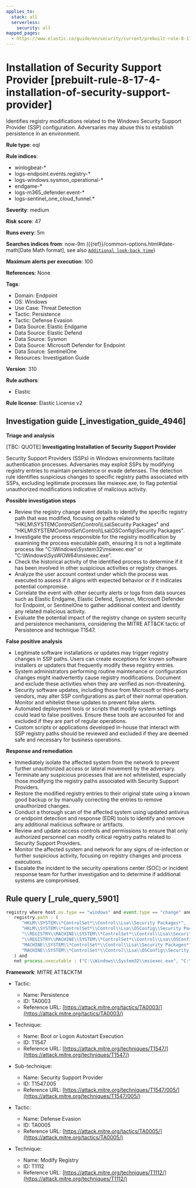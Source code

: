 ```yaml
---
applies_to:
  stack: all
  serverless:
    security: all
mapped_pages:
  - https://www.elastic.co/guide/en/security/current/prebuilt-rule-8-17-4-installation-of-security-support-provider.html
---
```


# Installation of Security Support Provider [prebuilt-rule-8-17-4-installation-of-security-support-provider]

Identifies registry modifications related to the Windows Security Support Provider (SSP) configuration. Adversaries may abuse this to establish persistence in an environment.

**Rule type**: eql

**Rule indices**:

* winlogbeat-*
* logs-endpoint.events.registry-*
* logs-windows.sysmon_operational-*
* endgame-*
* logs-m365_defender.event-*
* logs-sentinel_one_cloud_funnel.*

**Severity**: medium

**Risk score**: 47

**Runs every**: 5m

**Searches indices from**: now-9m ({{ref}}/common-options.html#date-math[Date Math format], see also [`Additional look-back time`](docs-content://solutions/security/detect-and-alert/create-detection-rule.md#rule-schedule))

**Maximum alerts per execution**: 100

**References**: None

**Tags**:

* Domain: Endpoint
* OS: Windows
* Use Case: Threat Detection
* Tactic: Persistence
* Tactic: Defense Evasion
* Data Source: Elastic Endgame
* Data Source: Elastic Defend
* Data Source: Sysmon
* Data Source: Microsoft Defender for Endpoint
* Data Source: SentinelOne
* Resources: Investigation Guide

**Version**: 310

**Rule authors**:

* Elastic

**Rule license**: Elastic License v2

## Investigation guide [_investigation_guide_4946]

**Triage and analysis**

[TBC: QUOTE]
**Investigating Installation of Security Support Provider**

Security Support Providers (SSPs) in Windows environments facilitate authentication processes. Adversaries may exploit SSPs by modifying registry entries to maintain persistence or evade defenses. The detection rule identifies suspicious changes to specific registry paths associated with SSPs, excluding legitimate processes like msiexec.exe, to flag potential unauthorized modifications indicative of malicious activity.

**Possible investigation steps**

* Review the registry change event details to identify the specific registry path that was modified, focusing on paths related to "HKLM\SYSTEM*ControlSet*\Control\Lsa\Security Packages" and "HKLM\SYSTEM*ControlSet*\Control\Lsa\OSConfig\Security Packages".
* Investigate the process responsible for the registry modification by examining the process executable path, ensuring it is not a legitimate process like "C:\Windows\System32\msiexec.exe" or "C:\Windows\SysWOW64\msiexec.exe".
* Check the historical activity of the identified process to determine if it has been involved in other suspicious activities or registry changes.
* Analyze the user account context under which the process was executed to assess if it aligns with expected behavior or if it indicates potential compromise.
* Correlate the event with other security alerts or logs from data sources such as Elastic Endgame, Elastic Defend, Sysmon, Microsoft Defender for Endpoint, or SentinelOne to gather additional context and identify any related malicious activity.
* Evaluate the potential impact of the registry change on system security and persistence mechanisms, considering the MITRE ATT&CK tactic of Persistence and technique T1547.

**False positive analysis**

* Legitimate software installations or updates may trigger registry changes in SSP paths. Users can create exceptions for known software installers or updaters that frequently modify these registry entries.
* System administrators performing routine maintenance or configuration changes might inadvertently cause registry modifications. Document and exclude these activities when they are verified as non-threatening.
* Security software updates, including those from Microsoft or third-party vendors, may alter SSP configurations as part of their normal operation. Monitor and whitelist these updates to prevent false alerts.
* Automated deployment tools or scripts that modify system settings could lead to false positives. Ensure these tools are accounted for and excluded if they are part of regular operations.
* Custom scripts or applications developed in-house that interact with SSP registry paths should be reviewed and excluded if they are deemed safe and necessary for business operations.

**Response and remediation**

* Immediately isolate the affected system from the network to prevent further unauthorized access or lateral movement by the adversary.
* Terminate any suspicious processes that are not whitelisted, especially those modifying the registry paths associated with Security Support Providers.
* Restore the modified registry entries to their original state using a known good backup or by manually correcting the entries to remove unauthorized changes.
* Conduct a thorough scan of the affected system using updated antivirus or endpoint detection and response (EDR) tools to identify and remove any additional malicious software or artifacts.
* Review and update access controls and permissions to ensure that only authorized personnel can modify critical registry paths related to Security Support Providers.
* Monitor the affected system and network for any signs of re-infection or further suspicious activity, focusing on registry changes and process executions.
* Escalate the incident to the security operations center (SOC) or incident response team for further investigation and to determine if additional systems are compromised.


## Rule query [_rule_query_5901]

```js
registry where host.os.type == "windows" and event.type == "change" and
   registry.path : (
      "HKLM\\SYSTEM\\*ControlSet*\\Control\\Lsa\\Security Packages*",
      "HKLM\\SYSTEM\\*ControlSet*\\Control\\Lsa\\OSConfig\\Security Packages*",
      "\\REGISTRY\\MACHINE\\SYSTEM\\*ControlSet*\\Control\\Lsa\\Security Packages*",
      "\\REGISTRY\\MACHINE\\SYSTEM\\*ControlSet*\\Control\\Lsa\\OSConfig\\Security Packages*",
      "MACHINE\\SYSTEM\\*ControlSet*\\Control\\Lsa\\Security Packages*",
      "MACHINE\\SYSTEM\\*ControlSet*\\Control\\Lsa\\OSConfig\\Security Packages*"
   ) and
   not process.executable : ("C:\\Windows\\System32\\msiexec.exe", "C:\\Windows\\SysWOW64\\msiexec.exe")
```

**Framework**: MITRE ATT&CKTM

* Tactic:

    * Name: Persistence
    * ID: TA0003
    * Reference URL: [https://attack.mitre.org/tactics/TA0003/](https://attack.mitre.org/tactics/TA0003/)

* Technique:

    * Name: Boot or Logon Autostart Execution
    * ID: T1547
    * Reference URL: [https://attack.mitre.org/techniques/T1547/](https://attack.mitre.org/techniques/T1547/)

* Sub-technique:

    * Name: Security Support Provider
    * ID: T1547.005
    * Reference URL: [https://attack.mitre.org/techniques/T1547/005/](https://attack.mitre.org/techniques/T1547/005/)

* Tactic:

    * Name: Defense Evasion
    * ID: TA0005
    * Reference URL: [https://attack.mitre.org/tactics/TA0005/](https://attack.mitre.org/tactics/TA0005/)

* Technique:

    * Name: Modify Registry
    * ID: T1112
    * Reference URL: [https://attack.mitre.org/techniques/T1112/](https://attack.mitre.org/techniques/T1112/)



